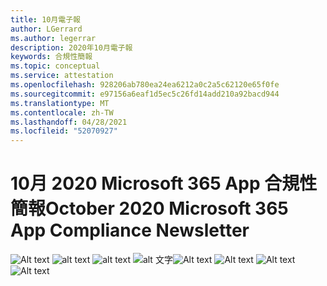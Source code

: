 ```yaml
---
title: 10月電子報
author: LGerrard
ms.author: legerrar
description: 2020年10月電子報
keywords: 合規性簡報
ms.topic: conceptual
ms.service: attestation
ms.openlocfilehash: 928206ab780ea24ea6212a0c2a5c62120e65f0fe
ms.sourcegitcommit: e97156a6eaf1d5ec5c26fd14add210a92bacd944
ms.translationtype: MT
ms.contentlocale: zh-TW
ms.lasthandoff: 04/28/2021
ms.locfileid: "52070927"
---
```

# <a name="october-2020-microsoft-365-app-compliance-newsletter"></a><span data-ttu-id="cc968-104">10月 2020 Microsoft 365 App 合規性簡報</span><span class="sxs-lookup"><span data-stu-id="cc968-104">October 2020 Microsoft 365 App Compliance Newsletter</span></span>

<span data-ttu-id="cc968-105">![Alt text ](../media/Oct_SS1_New.png)
 ![ alt text ](../media/Oct_SS2.PNG)
 ![ alt text ](../media/Oct_SS3.PNG)
 ![ alt 文字](../media/Oct_SS4.PNG)</span><span class="sxs-lookup"><span data-stu-id="cc968-105">![Alt text](../media/Oct_SS1_New.png)
![Alt text](../media/Oct_SS2.PNG)
![Alt text](../media/Oct_SS3.PNG)
![Alt text](../media/Oct_SS4.PNG)</span></span>

